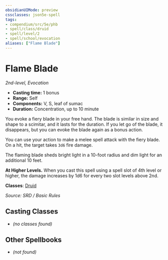 ```yaml
---
obsidianUIMode: preview
cssclasses: json5e-spell
tags:
- compendium/src/5e/phb
- spell/class/druid
- spell/level/2
- spell/school/evocation
aliases: ["Flame Blade"]
---
```

# Flame Blade
*2nd-level, Evocation*  

- **Casting time:** 1 bonus
- **Range:** Self
- **Components:** V, S, leaf of sumac
- **Duration:** Concentration, up to 10 minute

You evoke a fiery blade in your free hand. The blade is similar in size and shape to a scimitar, and it lasts for the duration. If you let go of the blade, it disappears, but you can evoke the blade again as a bonus action.

You can use your action to make a melee spell attack with the fiery blade. On a hit, the target takes `3d6` fire damage.

The flaming blade sheds bright light in a 10-foot radius and dim light for an additional 10 feet.

**At Higher Levels.** When you cast this spell using a spell slot of 4th level or higher, the damage increases by 1d6 for every two slot levels above 2nd.

**Classes**: [Druid](compendium/classes/druid.md)

*Source: SRD / Basic Rules*

## Casting Classes
- *(no classes found)*

## Other Spellbooks
- *(not found)*

